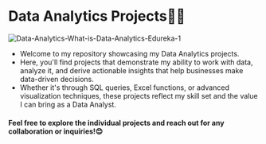 # Data Analytics Projects👩‍💻

![Data-Analytics-What-is-Data-Analytics-Edureka-1](https://github.com/user-attachments/assets/7a8662da-e056-446f-a4af-3b6ac1d6ded6)

- Welcome to my repository showcasing my Data Analytics projects.
- Here, you'll find projects that demonstrate my ability to work with data, analyze it, and derive actionable insights that help businesses make data-driven decisions.
- Whether it's through SQL queries, Excel functions, or advanced visualization techniques, these projects reflect my skill set and the value I can bring as a Data Analyst.


#### Feel free to explore the individual projects and reach out for any collaboration or inquiries!😊

